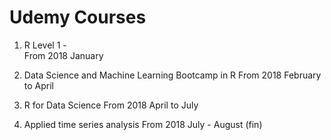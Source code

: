 # Udemy Courses

1. R Level 1 -  
From 2018 January

2. Data Science and Machine Learning Bootcamp in R
From 2018 February to April

3. R for Data Science
From 2018 April to July

4. Applied time series analysis 
From 2018 July - August (fin)  
